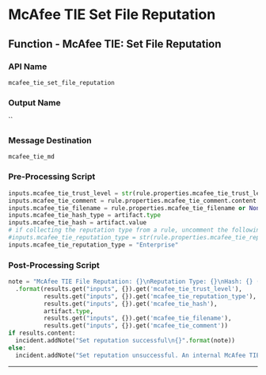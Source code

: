 <!--
    DO NOT MANUALLY EDIT THIS FILE
    THIS FILE IS AUTOMATICALLY GENERATED WITH resilient-sdk codegen
    Generated with resilient-sdk v51.0.5.0.1475
-->

# McAfee TIE Set File Reputation

## Function - McAfee TIE: Set File Reputation

### API Name
`mcafee_tie_set_file_reputation`

### Output Name
``

### Message Destination
`mcafee_tie_md`

### Pre-Processing Script
```python
inputs.mcafee_tie_trust_level = str(rule.properties.mcafee_tie_trust_level)
inputs.mcafee_tie_comment = rule.properties.mcafee_tie_comment.content or None
inputs.mcafee_tie_filename = rule.properties.mcafee_tie_filename or None
inputs.mcafee_tie_hash_type = artifact.type
inputs.mcafee_tie_hash = artifact.value
# if collecting the reputation type from a rule, uncomment the following line
#inputs.mcafee_tie_reputation_type = str(rule.properties.mcafee_tie_reputation_type)
inputs.mcafee_tie_reputation_type = "Enterprise"
```

### Post-Processing Script
```python
note = "McAfee TIE File Reputation: {}\nReputation Type: {}\nHash: {} ({})\nFile Name: {}\nComment: {}"\
  .format(results.get("inputs", {}).get('mcafee_tie_trust_level'),
          results.get("inputs", {}).get('mcafee_tie_reputation_type'),
          results.get("inputs", {}).get('mcafee_tie_hash'),
          artifact.type,
          results.get("inputs", {}).get('mcafee_tie_filename'),
          results.get("inputs", {}).get('mcafee_tie_comment'))
if results.content:
  incident.addNote("Set reputation successful\n{}".format(note))
else:
  incident.addNote("Set reputation unsuccessful. An internal McAfee TIE error occurred.\n{}".format(note))
```

---

